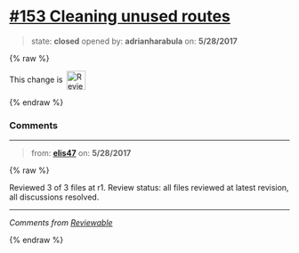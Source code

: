 # [\#153 Cleaning unused routes](https://github.com/adrianharabula/condr/pull/153)

> state: **closed** opened by: **adrianharabula** on: **5/28/2017**

{% raw %}


<!-- Reviewable:start -->
This change is [<img src="https://reviewable.io/review_button.svg" height="34" align="absmiddle" alt="Reviewable"/>](https://reviewable.io/reviews/adrianharabula/condr/153)
<!-- Reviewable:end -->

{% endraw %}


### Comments

---
> from: [**elis47**](https://github.com/adrianharabula/condr/pull/153#issuecomment-304539807) on: **5/28/2017**

{% raw %}




Reviewed 3 of 3 files at r1.
Review status: all files reviewed at latest revision, all discussions resolved.

---



*Comments from [Reviewable](https://reviewable.io:443/reviews/adrianharabula/condr/153)*
<!-- Sent from Reviewable.io -->

{% endraw %}
